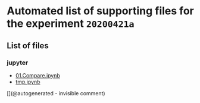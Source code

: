 # Automated list of supporting files for the __experiment `20200421a`__

## List of files

### jupyter

* [01.Compare.ipynb](/matty/LawA/comparatif/01.Compare.ipynb)
* [tmp.ipynb](/tmp.ipynb)


[](@autogenerated - invisible comment)